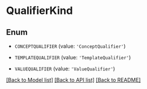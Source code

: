 # QualifierKind


## Enum

* `CONCEPTQUALIFIER` (value: `'ConceptQualifier'`)

* `TEMPLATEQUALIFIER` (value: `'TemplateQualifier'`)

* `VALUEQUALIFIER` (value: `'ValueQualifier'`)

[[Back to Model list]](../README.md#documentation-for-models) [[Back to API list]](../README.md#documentation-for-api-endpoints) [[Back to README]](../README.md)


